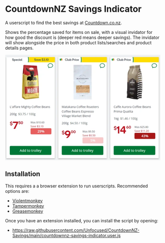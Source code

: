 # CountdownNZ Savings Indicator

A userscript to find the best savings at [Countdown.co.nz](https://www.countdown.co.nz/).

Shows the percentage saved for items on sale, with a visual invidator for how good the discount is (deeper red means deeper savings). The invidator will show alongside the price in both product lists/searches and product details pages.

![Screenshot: Product list](./screenshot-list.webp)

## Installation

This requires a a browser extension to run userscripts. Recommended options are:

- [Violentmonkey](https://violentmonkey.github.io/)
- [Tampermonkey](https://tampermonkey.net/)
- [Greasemonkey](https://www.greasespot.net/)

Once you have an extension installed, you can install the script by opening:

- <https://raw.githubusercontent.com/Unfocused/CountdownNZ-Savings/main/countdownnz-savings-indicator.user.js>
